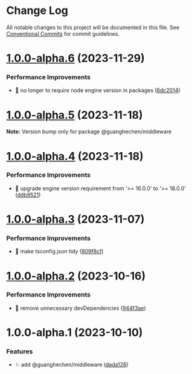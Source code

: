 # Change Log

All notable changes to this project will be documented in this file. See
[Conventional Commits](https://conventionalcommits.org) for commit guidelines.

# [1.0.0-alpha.6](https://github.com/guanghechen/sora/compare/@guanghechen/middleware@1.0.0-alpha.5...@guanghechen/middleware@1.0.0-alpha.6) (2023-11-29)

### Performance Improvements

- 🔧 no longer to require node engine version in packages
  ([6dc2014](https://github.com/guanghechen/sora/commit/6dc2014122dd44bcadc893e2ee98697265e7d61e))

# [1.0.0-alpha.5](https://github.com/guanghechen/sora/compare/@guanghechen/middleware@1.0.0-alpha.4...@guanghechen/middleware@1.0.0-alpha.5) (2023-11-18)

**Note:** Version bump only for package @guanghechen/middleware

# [1.0.0-alpha.4](https://github.com/guanghechen/sora/compare/@guanghechen/middleware@1.0.0-alpha.3...@guanghechen/middleware@1.0.0-alpha.4) (2023-11-18)

### Performance Improvements

- 🔧 upgrade engine version requirement from '>= 16.0.0' to '>= 18.0.0'
  ([ddb9521](https://github.com/guanghechen/sora/commit/ddb9521b529b2ca838554794339b9e27ac80b8aa))

# [1.0.0-alpha.3](https://github.com/guanghechen/sora/compare/@guanghechen/middleware@1.0.0-alpha.2...@guanghechen/middleware@1.0.0-alpha.3) (2023-11-07)

### Performance Improvements

- 🔧 make tsconfig.json tidy
  ([809f8cf](https://github.com/guanghechen/sora/commit/809f8cf6b18da2d8fbba1566a5f4a783b52683da))

# [1.0.0-alpha.2](https://github.com/guanghechen/sora/compare/@guanghechen/middleware@1.0.0-alpha.1...@guanghechen/middleware@1.0.0-alpha.2) (2023-10-16)

### Performance Improvements

- 🔧 remove unnecessary devDependencies
  ([944f3ae](https://github.com/guanghechen/sora/commit/944f3aee64e68ce52ca30237c7d0240a82c9c58f))

# 1.0.0-alpha.1 (2023-10-10)

### Features

- ✨ add @guanghechen/middleware
  ([dada126](https://github.com/guanghechen/sora/commit/dada12623f1fcbe3d4968ba80fbc5bfb75ee6116))
